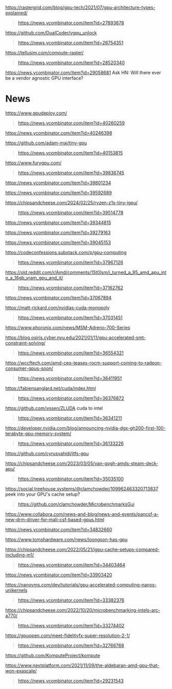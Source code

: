 https://rastergrid.com/blog/gpu-tech/2021/07/gpu-architecture-types-explained/
> https://news.ycombinator.com/item?id=27893678

https://github.com/DualCoder/vgpu_unlock
> https://news.ycombinator.com/item?id=26754351

https://tellusim.com/compute-raster/
> https://news.ycombinator.com/item?id=28520340

https://news.ycombinator.com/item?id=29058681 Ask HN: Will there ever be a vendor agnostic GPU interface?

# News
https://www.gpudeploy.com/
> https://news.ycombinator.com/item?id=40260259

https://news.ycombinator.com/item?id=40246398

https://github.com/adam-maj/tiny-gpu
> https://news.ycombinator.com/item?id=40153815

https://www.furygpu.com/
> https://news.ycombinator.com/item?id=39836745

https://news.ycombinator.com/item?id=39801234

https://news.ycombinator.com/item?id=39592689

https://chipsandcheese.com/2024/02/25/ryzen-z1s-tiny-igpu/
> https://news.ycombinator.com/item?id=39514778

https://news.ycombinator.com/item?id=39344815

https://news.ycombinator.com/item?id=39279163

https://news.ycombinator.com/item?id=39045153

https://codeconfessions.substack.com/p/gpu-computing
> https://news.ycombinator.com/item?id=37967126

https://old.reddit.com/r/Amd/comments/15t0lsm/i_turned_a_95_amd_apu_into_a_16gb_vram_gpu_and_it/
> https://news.ycombinator.com/item?id=37162762

https://news.ycombinator.com/item?id=37067894

https://matt-rickard.com/nvidias-cuda-monopoly
> https://news.ycombinator.com/item?id=37031451

https://www.phoronix.com/news/MSM-Adreno-700-Series

https://blog.osiris.cyber.nyu.edu/2021/01/11/gpu-accelerated-smt-constraint-solving/
> https://news.ycombinator.com/item?id=36554321

https://wccftech.com/amd-ceo-teases-rocm-support-coming-to-radeon-consumer-gpus-soon/
> https://news.ycombinator.com/item?id=36411951

https://fabiensanglard.net/cuda/index.html
> https://news.ycombinator.com/item?id=36376872

https://github.com/vosen/ZLUDA cuda to intel
> https://news.ycombinator.com/item?id=36341211

https://developer.nvidia.com/blog/announcing-nvidia-dgx-gh200-first-100-terabyte-gpu-memory-system/
> https://news.ycombinator.com/item?id=36133226

https://github.com/cyrusvahidi/jtfs-gpu

https://chipsandcheese.com/2023/03/05/van-gogh-amds-steam-deck-apu/
> https://news.ycombinator.com/item?id=35035100

https://social.treehouse.systems/@clamchowder/109962463320713837 peek into your GPU's cache setup?
> https://github.com/clamchowder/MicrobenchmarksGui

https://www.collabora.com/news-and-blog/news-and-events/pancsf-a-new-drm-driver-for-mali-csf-based-gpus.html

https://news.ycombinator.com/item?id=34832660

https://www.tomshardware.com/news/loongson-has-gpu

https://chipsandcheese.com/2022/05/21/igpu-cache-setups-compared-including-m1/
> https://news.ycombinator.com/item?id=34403464

https://news.ycombinator.com/item?id=33903420

https://nanovms.com/dev/tutorials/gpu-accelerated-computing-nanos-unikernels
> https://news.ycombinator.com/item?id=33382376

https://chipsandcheese.com/2022/10/20/microbenchmarking-intels-arc-a770/
> https://news.ycombinator.com/item?id=33274402

https://gpuopen.com/meet-fidelityfx-super-resolution-2-1/
> https://news.ycombinator.com/item?id=32766768

https://github.com/KomputeProject/kompute

https://www.nextplatform.com/2021/11/09/the-aldebaran-amd-gpu-that-won-exascale/
> https://news.ycombinator.com/item?id=29231543